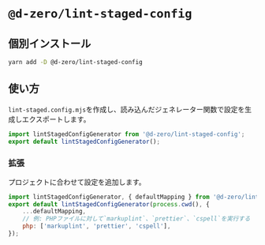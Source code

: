 # `@d-zero/lint-staged-config`

## 個別インストール

```sh
yarn add -D @d-zero/lint-staged-config
```

## 使い方

`lint-staged.config.mjs`を作成し、読み込んだジェネレーター関数で設定を生成しエクスポートします。

```js
import lintStagedConfigGenerator from '@d-zero/lint-staged-config';
export default lintStagedConfigGenerator();
```

### 拡張

プロジェクトに合わせて設定を追加します。

```js
import lintStagedConfigGenerator, { defaultMapping } from '@d-zero/lint-staged-config';
export default lintStagedConfigGenerator(process.cwd(), {
	...defaultMapping,
	// 例: PHPファイルに対して`markuplint`、`prettier`、`cspell`を実行する
	php: ['markuplint', 'prettier', 'cspell'],
});
```
